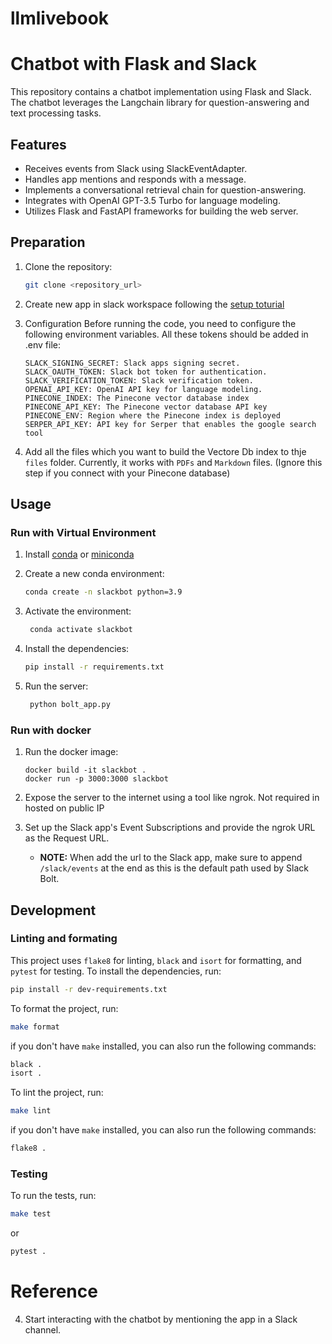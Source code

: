 # llmlivebook

# Chatbot with Flask and Slack

This repository contains a chatbot implementation using Flask and Slack. The chatbot leverages the Langchain library for question-answering and text processing tasks.

## Features

- Receives events from Slack using SlackEventAdapter.
- Handles app mentions and responds with a message.
- Implements a conversational retrieval chain for question-answering.
- Integrates with OpenAI GPT-3.5 Turbo for language modeling.
- Utilizes Flask and FastAPI frameworks for building the web server.

## Preparation

1. Clone the repository:

   ```bash
   git clone <repository_url>

2.  Create new app in slack workspace  following the [setup toturial](../../docs/Tutorials/slackbot.rst)
    
3.   Configuration
    Before running the code, you need to configure the following environment    variables. All these tokens should be added in .env file: 
        ```
        SLACK_SIGNING_SECRET: Slack apps signing secret.
        SLACK_OAUTH_TOKEN: Slack bot token for authentication.
        SLACK_VERIFICATION_TOKEN: Slack verification token.
        OPENAI_API_KEY: OpenAI API key for language modeling.
        PINECONE_INDEX: The Pinecone vector database index
        PINECONE_API_KEY: The Pinecone vector database API key 
        PINECONE_ENV: Region where the Pinecone index is deployed
        SERPER_API_KEY: API key for Serper that enables the google search tool
        ```
4.  Add all the files which you want to build the Vectore Db index to thje `files` folder. Currently, it works with `PDFs` and `Markdown` files. (Ignore this step if you connect with your Pinecone database)

## Usage
### Run with Virtual Environment
1. Install [conda](https://docs.conda.io/projects/conda/en/latest/user-guide/install/index.html) or [miniconda](https://docs.conda.io/en/latest/miniconda.html)
2. Create a new conda environment:

   ```bash
   conda create -n slackbot python=3.9
   ```
3. Activate the environment:

   ```bash
    conda activate slackbot
    ```
4. Install the dependencies:

   ```bash
   pip install -r requirements.txt
   ```
5. Run the server:

   ```bash
    python bolt_app.py
    ```

### Run with docker
1.  Run the docker image:
    ```
    docker build -it slackbot .
    docker run -p 3000:3000 slackbot
    ```
2.  Expose the server to the internet using a tool like ngrok. Not required in hosted on public IP

3.  Set up the Slack app's Event Subscriptions and provide the ngrok URL as the Request URL.
    * **NOTE:** When add the url to the Slack app, make sure to append `/slack/events` at the end as this is the default path used by Slack Bolt.

## Development
### Linting and formating
This project uses `flake8` for linting, `black` and `isort` for formatting, and `pytest` for testing. To install the dependencies, run:

```bash
pip install -r dev-requirements.txt
```

To format the project, run:

```bash
make format
```

if you don't have `make` installed, you can also run the following commands:

```bash
black .
isort .
```

To lint the project, run:

```bash
make lint
```

if you don't have `make` installed, you can also run the following commands:

```bash
flake8 .
```

### Testing
To run the tests, run:

```bash
make test
```

or 

```bash
pytest .
```


# Reference 
4.  Start interacting with the chatbot by mentioning the app in a Slack channel.


